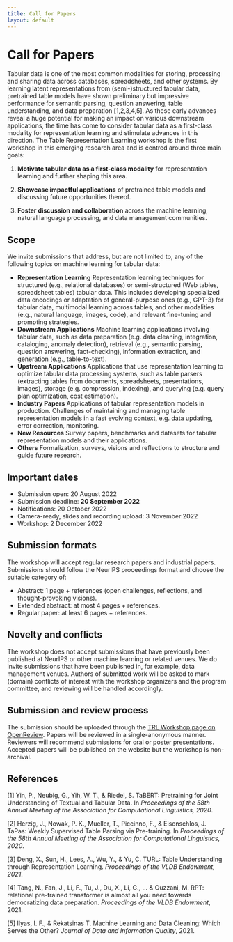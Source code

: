 ```yaml
---
title: Call for Papers
layout: default
---
```


# Call for Papers

Tabular data is one of the most common modalities for storing, processing and sharing data across databases, spreadsheets, and other systems. By learning latent representations from (semi-)structured tabular data, pretrained table models have shown preliminary but impressive performance for semantic parsing, question answering, table understanding, and data preparation [1,2,3,4,5]. As these early advances reveal a huge potential for making an impact on various downstream applications, the time has come to consider tabular data as a first-class modality for representation learning and stimulate advances in this direction. The Table Representation Learning workshop is the first workshop in this emerging research area and is centred around three main goals:

1) **Motivate tabular data as a first-class modality** for representation learning and further shaping this area.

2) **Showcase impactful applications** of pretrained table models and discussing future opportunities thereof.

3) **Foster discussion and collaboration** across the machine learning, natural language processing, and data management communities.


## Scope

We invite submissions that address, but are not limited to, any of the following topics on machine learning for tabular data:
- **Representation Learning** Representation learning techniques for structured (e.g., relational databases) or semi-structured (Web tables, spreadsheet tables) tabular data. This includes developing specialized data encodings or adaptation of general-purpose ones (e.g., GPT-3) for tabular data, multimodal learning across tables, and other modalities (e.g., natural language, images, code), and relevant fine-tuning and prompting strategies.
- **Downstream Applications** Machine learning applications involving tabular data, such as data preparation (e.g. data cleaning, integration, cataloging, anomaly detection), retrieval (e.g., semantic parsing, question answering, fact-checking), information extraction, and generation (e.g., table-to-text).
- **Upstream Applications** Applications that use representation learning to optimize tabular data processing systems, such as table parsers (extracting tables from documents, spreadsheets, presentations, images), storage (e.g. compression, indexing), and querying (e.g. query plan optimization, cost estimation).
- **Industry Papers** Applications of tabular representation models in production. Challenges of maintaining and managing table representation models in a fast evolving context, e.g. data updating, error correction, monitoring.
- **New Resources** Survey papers, benchmarks and datasets for tabular representation models and their applications.
- **Others** Formalization, surveys, visions and reflections to structure and guide future research.


## Important dates
- Submission open: 20 August 2022
- Submission deadline: <b>20 September 2022</b>
- Notifications: 20 October 2022
- Camera-ready, slides and recording upload: 3 November 2022
- Workshop: 2 December 2022


## Submission formats
The workshop will accept regular research papers and industrial papers. Submissions should follow the NeurIPS proceedings format and choose the suitable category of:
- Abstract: 1 page + references (open challenges, reflections, and thought-provoking visions).
- Extended abstract: at most 4 pages + references.
- Regular paper: at least 6 pages + references.


## Novelty and conflicts

The workshop does not accept submissions that have previously been published at NeurIPS or other machine learning or related venues. We do invite submissions that have been published in, for example, data management venues. Authors of submitted work will be asked to mark (domain) conflicts of interest with the workshop organizers and the program committee, and reviewing will be handled accordingly.


## Submission and review process

The submission should be uploaded through the <a href="https://openreview.net/group?id=NeurIPS.cc/2022/Workshop/TRL" target="blank">TRL Workshop page on OpenReview</a>. Papers will be reviewed in a single-anonymous manner. Reviewers will recommend submissions for oral or poster presentations. Accepted papers will be published on the website but the workshop is non-archival.


## References

[1] Yin, P., Neubig, G., Yih, W. T., & Riedel, S. TaBERT: Pretraining for Joint Understanding of Textual and Tabular Data. In *Proceedings of the 58th Annual Meeting of the Association for Computational Linguistics, 2020*.

[2] Herzig, J., Nowak, P. K., Mueller, T., Piccinno, F., & Eisenschlos, J. TaPas: Weakly Supervised Table Parsing via Pre-training. In *Proceedings of the 58th Annual Meeting of the Association for Computational Linguistics, 2020*.

[3] Deng, X., Sun, H., Lees, A., Wu, Y., & Yu, C. TURL: Table Understanding through Representation Learning. *Proceedings of the VLDB Endowment, 2021*.

[4] Tang, N., Fan, J., Li, F., Tu, J., Du, X., Li, G., ... & Ouzzani, M. RPT: relational pre-trained transformer is almost all you need towards democratizing data preparation. *Proceedings of the VLDB Endowment*, 2021.

[5] Ilyas, I. F., & Rekatsinas T. Machine Learning and Data Cleaning: Which Serves the Other? *Journal of Data and Information Quality*, 2021.
